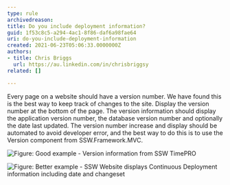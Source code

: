 ```yaml
---
type: rule
archivedreason:
title: Do you include deployment information?
guid: 1f53c8c5-a294-4ac1-8f86-daf6a98fae64
uri: do-you-include-deployment-information
created: 2021-06-23T05:06:33.0000000Z
authors:
- title: Chris Briggs
  url: https://au.linkedin.com/in/chrisbriggsy
related: []

---
```

 
 <!--endintro-->
 
Every page on a website should have a version number. We have found this is the best way to keep track of changes to the site. 
Display the version number at the bottom of the page. 
The version information should display the application version number, the database version number and optionally the date last updated.
The version number increase and display should be automated to avoid developer error, and the best way to do this is to use the Version component from SSW.Framework.MVC.

![Figure: Good example - Version information from SSW TimePRO](https://user-images.githubusercontent.com/86330472/123017625-4e1caf00-d410-11eb-931e-fc481a0c31d9.png)



![Figure: Better example - SSW Website displays Continuous Deployment information including date and changeset](https://user-images.githubusercontent.com/86330472/123017681-6987ba00-d410-11eb-933e-47ee6dcf9f1a.png)


